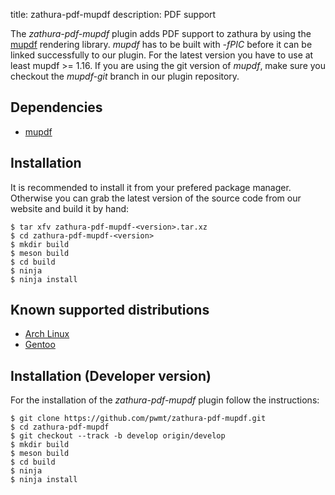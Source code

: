 title: zathura-pdf-mupdf
description: PDF support


The *zathura-pdf-mupdf* plugin adds PDF support to zathura by using the
[mupdf](https://mupdf.com/) rendering library. *mupdf* has to be built with
*-fPIC* before it can be linked successfully to our plugin. For the latest
version you have to use at least mupdf >= 1.16. If you are using the git version
of *mupdf*, make sure you checkout the *mupdf-git* branch in our plugin
repository.

## Dependencies
* [mupdf](https://mupdf.com/)

## Installation
It is recommended to install it from your prefered package manager. Otherwise
you can grab the latest version of the source code from our website and build it
by hand:

    $ tar xfv zathura-pdf-mupdf-<version>.tar.xz
    $ cd zathura-pdf-mupdf-<version>
    $ mkdir build
    $ meson build
    $ cd build
    $ ninja
    $ ninja install

## Known supported distributions
* [Arch Linux](https://www.archlinux.org/packages/community/x86_64/zathura-pdf-mupdf/)
* [Gentoo](https://packages.gentoo.org/package/app-text/zathura-pdf-mupdf)

## Installation (Developer version)
For the installation of the *zathura-pdf-mupdf* plugin follow the
instructions:

    $ git clone https://github.com/pwmt/zathura-pdf-mupdf.git
    $ cd zathura-pdf-mupdf
    $ git checkout --track -b develop origin/develop
    $ mkdir build
    $ meson build
    $ cd build
    $ ninja
    $ ninja install
